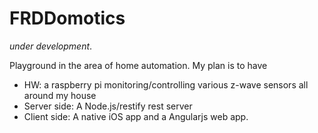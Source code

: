 # FRDDomotics 

_under development_.

Playground in the area of home automation. My plan is to have

* HW: a raspberry pi monitoring/controlling various z-wave sensors all around my house
* Server side: A Node.js/restify rest server
* Client side: A native iOS app and a Angularjs web app.

